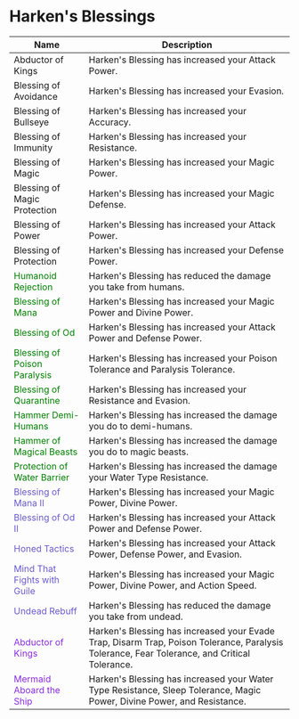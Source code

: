 # Harken's Blessings

| Name                                                              | Description                                                                                                                                  |
| ----------------------------------------------------------------- | -------------------------------------------------------------------------------------------------------------------------------------------- |
| Abductor of Kings                                                 | Harken's Blessing has increased your Attack Power.                                                                                           |
| Blessing of Avoidance                                             | Harken's Blessing has increased your Evasion.                                                                                                |
| Blessing of Bullseye                                              | Harken's Blessing has increased your Accuracy.                                                                                               |
| Blessing of Immunity                                              | Harken's Blessing has increased your Resistance.                                                                                             |
| Blessing of Magic                                                 | Harken's Blessing has increased your Magic Power.                                                                                            |
| Blessing of Magic Protection                                      | Harken's Blessing has increased your Magic Defense.                                                                                          |
| Blessing of Power                                                 | Harken's Blessing has increased your Attack Power.                                                                                           |
| Blessing of Protection                                            | Harken's Blessing has increased your Defense Power.                                                                                          |
| <span style="color: Green">Humanoid Rejection</span>              | Harken's Blessing has reduced the damage you take from humans.                                                                               |
| <span style="color: Green">Blessing of Mana</span>                | Harken's Blessing has increased your Magic Power and Divine Power.                                                                           |
| <span style="color: Green">Blessing of Od</span>                  | Harken's Blessing has increased your Attack Power and Defense Power.                                                                         |
| <span style="color: Green">Blessing of Poison Paralysis</span>    | Harken's Blessing has increased your Poison Tolerance and Paralysis Tolerance.                                                               |
| <span style="color: Green">Blessing of Quarantine</span>          | Harken's Blessing has increased your Resistance and Evasion.                                                                                 |
| <span style="color: Green">Hammer Demi-Humans</span>              | Harken's Blessing has increased the damage you do to demi-humans.                                                                            |
| <span style="color: Green">Hammer of Magical Beasts</span>        | Harken's Blessing has increased the damage you do to magic beasts.                                                                           |
| <span style="color: Green">Protection of Water Barrier</span>     | Harken's Blessing has increased the damage your Water Type Resistance.                                                                           |
| <span style="color: SlateBlue">Blessing of Mana II</span>         | Harken's Blessing has increased your Magic Power, Divine Power.                                                                              |
| <span style="color: SlateBlue">Blessing of Od II</span>           | Harken's Blessing has increased your Attack Power and Defense Power.                                                                         |
| <span style="color: SlateBlue">Honed Tactics</span>               | Harken's Blessing has increased your Attack Power, Defense Power, and Evasion.                                                               |
| <span style="color: SlateBlue">Mind That Fights with Guile</span> | Harken's Blessing has increased your Magic Power, Divine Power, and Action Speed.                                                            |
| <span style="color: SlateBlue">Undead Rebuff</span>               | Harken's Blessing has reduced the damage you take from undead.                                                                               |
| <span style="color: BlueViolet">Abductor of Kings</span>          | Harken's Blessing has increased your Evade Trap, Disarm Trap, Poison Tolerance, Paralysis Tolerance, Fear Tolerance, and Critical Tolerance. |
| <span style="color: BlueViolet">Mermaid Aboard the Ship</span>    | Harken's Blessing has increased your Water Type Resistance, Sleep Tolerance, Magic Power, Divine Power, and Resistance.                      |